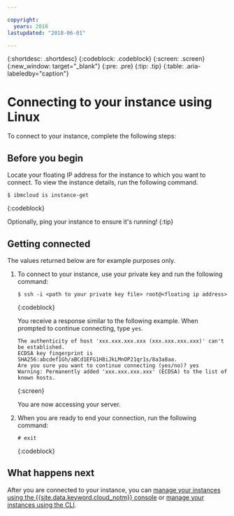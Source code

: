 ```yaml
---

copyright:
  years: 2018
lastupdated: "2018-06-01"

---
```


{:shortdesc: .shortdesc}
{:codeblock: .codeblock}
{:screen: .screen}
{:new_window: target="_blank"}
{:pre: .pre}
{:tip: .tip}
{:table: .aria-labeledby="caption"}

# Connecting to your instance using Linux
To connect to your instance, complete the following steps:

## Before you begin
Locate your floating IP address for the instance to which you want to connect. To view the instance details, run the following command.

   ```
   $ ibmcloud is instance-get
   ```
   {:codeblock}
   
Optionally, ping your instance to ensure it's running!
{:tip}

## Getting connected

The values returned below are for example purposes only.

1. To connect to your instance, use your private key and run the following command:

   ```
   $ ssh -i <path to your private key file> root@<floating ip address>
   ```
   {:codeblock}

   You receive a response similar to the following example. When prompted to continue connecting, type `yes`.
   ```
   The authenticity of host 'xxx.xxx.xxx.xxx (xxx.xxx.xxx.xxx)' can't be established.
   ECDSA key fingerprint is SHA256:abcdef1Gh/aBCd1EFG1H8iJkLMnOP21qr1s/8a3a8aa.
   Are you sure you want to continue connecting (yes/no)? yes
   Warning: Permanently added 'xxx.xxx.xxx.xxx' (ECDSA) to the list of known hosts.
   ```
   {:screen}

   You are now accessing your server.

2. When you are ready to end your connection, run the following command:

   ```
   # exit
   ```
   {:codeblock}

## What happens next
After you are connected to your instance, you can [manage your instances using the {{site.data.keyword.cloud_notm}} console](vsi_is_manage_instances.html) or [manage your instances using the CLI](vsi_is_manage_instances_cli.html).
